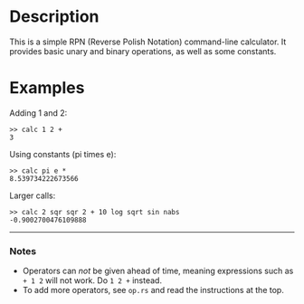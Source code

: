 # Description

This is a simple RPN (Reverse Polish Notation) command-line calculator.
It provides basic unary and binary operations, as well as some constants.

# Examples

Adding 1 and 2:
```
>> calc 1 2 +
3
```

Using constants (pi times e):
```
>> calc pi e *
8.539734222673566
```
Larger calls:
```
>> calc 2 sqr sqr 2 + 10 log sqrt sin nabs
-0.9002700476109888
```

---

### Notes

- Operators can *not* be given ahead of time, meaning expressions such as `+ 1 2` will not work. Do `1 2 +` instead.
- To add more operators, see `op.rs` and read the instructions at the top.